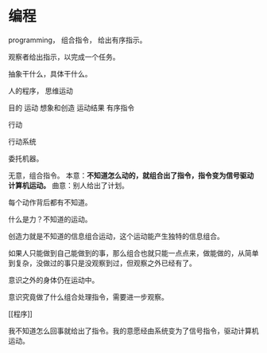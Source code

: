# 编程

programming，
组合指令，
给出有序指示。

观察者给出指示，以完成一个任务。

抽象干什么，具体干什么。

人的程序，
思维运动

目的
运动 想象和创造
运动结果 有序指令

行动

行动系统

委托机器。

无意，组合指令。
本意：**不知道怎么动的，就组合出了指令，指令变为信号驱动计算机运动。**
曲意：别人给出了计划。

每个动作背后都有不知道。

什么是力？不知道的运动。

创造力就是不知道的信息组合运动，这个运动能产生独特的信息组合。

如果人只能做到自己能做到的事，那么组合也就只能一点点来，做能做的，从简单到复杂，没做过的事只是没观察到过，但观察之外已经有了。

意识之外的身体仍在运动中。

意识究竟做了什么组合处理指令，需要进一步观察。

[[程序]]

我不知道怎么回事就给出了指令。我的意愿经由系统变为了信号指令，驱动计算机运动。

